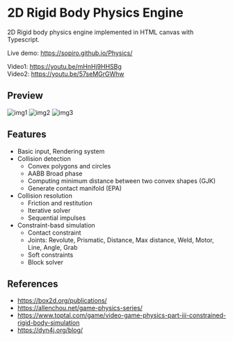 # 2D Rigid Body Physics Engine

2D Rigid body physics engine implemented in HTML canvas with Typescript.

Live demo: https://sopiro.github.io/Physics/  

Video1: https://youtu.be/mHnHj9HHSBg  
Video2: https://youtu.be/57seMGrGWhw

## Preview
![img1](.github/2.gif)
![img2](.github/3.gif)
![img3](.github/4.gif)

## Features
- Basic input, Rendering system
- Collision detection
  - Convex polygons and circles
  - AABB Broad phase
  - Computing minimum distance between two convex shapes (GJK)
  - Generate contact manifold (EPA)
- Collision resolution 
  - Friction and restitution
  - Iterative solver
  - Sequential impulses  
- Constraint-basd simulation
  - Contact constraint
  - Joints: Revolute, Prismatic, Distance, Max distance, Weld, Motor, Line, Angle, Grab
  - Soft constraints
  - Block solver


## References
- https://box2d.org/publications/
- https://allenchou.net/game-physics-series/
- https://www.toptal.com/game/video-game-physics-part-iii-constrained-rigid-body-simulation
- https://dyn4j.org/blog/
